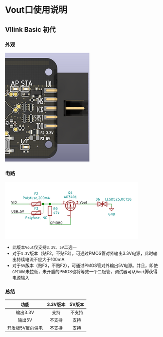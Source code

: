 # Vout口使用说明

## Vllink Basic 初代
### 外观
![](../_static/picture/vllink_basic_vout_fuse.png)
### 电路
![](../_static/picture/vllink_basic_vout_fuse_sch.png)
* 此版本`Vout`仅支持`3.3V`、`5V`二选一
* 对于`3.3V`版本（贴F2，不贴F3），可通过PMOS管对外输出3.3V电源，此时输出持续电流不应大于100mA
* 对于`5V`版本（贴F3，不贴F2），可通过PMOS管对外输出5V电源。并且，即使`GPIOB0`未拉低，未开启的PMOS也将等效一个二极管，调试器可从`Vout`脚获得电源输入
### 总结
| 功能 | 3.3V版本 | 5V版本 |
| :----: | :----: | :----: |
| 输出3.3V | 支持 | 不支持 |
| 输出5V | 不支持 | 支持 |
| 开发板5V反向供电 | 不支持 | 支持 |
